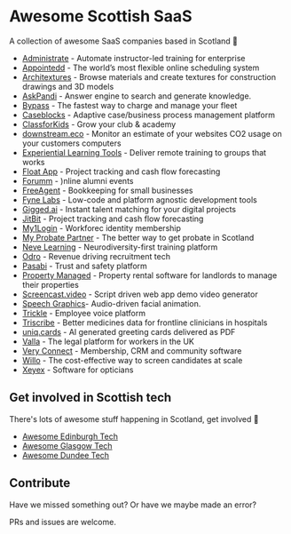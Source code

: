 # Awesome Scottish SaaS
A collection of awesome SaaS companies based in Scotland 🏴󠁧󠁢󠁳󠁣󠁴󠁿

* [Administrate](https://www.getadministrate.com) - Automate instructor-led training for enterprise
* [Appointedd](https://www.appointedd.com) - The world’s most flexible online scheduling system
* [Architextures](https://architextures.org) - Browse materials and create textures for construction drawings and 3D models
* [AskPandi](https://askpandi.com) - Answer engine to search and generate knowledge.
* [Bypass](https://bypasscharge.com) - The fastest way to charge and manage your fleet
* [Caseblocks](https://caseblocks.com) - Adaptive case/business process management platform
* [ClassforKids](https://clubs.classforkids.co.uk/) - Grow your club & academy
* [downstream.eco](https://downstream.eco) - Monitor an estimate of your websites CO2 usage on your customers computers
* [Experiential Learning Tools](https://experientiallearningtools.com) - Deliver remote training to groups that works
* [Float App](https://floatapp.com) - Project tracking and cash flow forecasting
* [Forumm](http://forumm.events) - )nline alumni events
* [FreeAgent](http://freeagent.com) - Bookkeeping for small businesses
* [Fyne Labs](https://fynelabs.com) - Low-code and platform agnostic development tools
* [Gigged.ai](https://gigged.ai) - Instant talent matching for your digital projects
* [JitBit](https://www.jitbit.com) - Project tracking and cash flow forecasting
* [My1Login](https://www.my1login.com) - Workforec identity membership
* [My Probate Partner](https://www.myprobatepartner.co.uk) - The better way to get probate in Scotland
* [Neve Learning](https://www.nevelearning.co.uk) - Neurodiversity-first training platform
* [Odro](https://www.odro.co.uk) - Revenue driving recruitment tech
* [Pasabi](https://pasabi.com) - Trust and safety platform
* [Property Managed](https://property-managed.com) - Property rental software for landlords to manage their properties
* [Screencast.video](https://screencast.video/) - Script driven web app demo video generator
* [Speech Graphics](https://www.speech-graphics.com/)- Audio-driven facial animation.
* [Trickle](https://trickle.works) - Employee voice platform
* [Triscribe](http://triscribe.net) - Better medicines data for frontline clinicians in hospitals
* [uniq.cards](https://uniq.cards) - AI generated greeting cards delivered as PDF
* [Valla](https://valla.uk) - The legal platform for workers in the UK
* [Very Connect](https://www.veryconnect.com) - Membership, CRM and community software
* [Willo](https://willo.video) - The cost-effective way to screen candidates at scale
* [Xeyex](https://www.xeyex.co.uk) - Software for opticians

## Get involved in Scottish tech
There's lots of awesome stuff happening in Scotland, get involved 🏴󠁧󠁢󠁳󠁣󠁴󠁿

* [Awesome Edinburgh Tech](https://github.com/telaco/awesome-edinburgh-tech)
* [Awesome Glasgow Tech](https://github.com/addjam/awesome-glasgow-tech)
* [Awesome Dundee Tech](https://github.com/dougaitken/awesome-dundee-tech)

## Contribute
Have we missed something out? Or have we maybe made an error?

PRs and issues are welcome.

